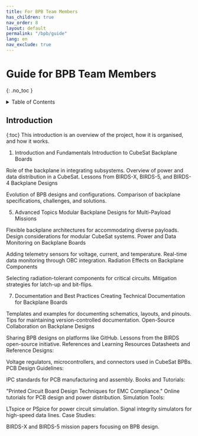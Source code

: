 ```yaml
---
title: For BPB Team Members
has_children: true
nav_order: 8
layout: default
permalink: "/bpb/guide"
lang: en
nav_exclude: true
---
```


# Guide for BPB Team Members
{: .no_toc }

<details markdown="block">
<summary>Table of Contents</summary>

- Table of Contents
{:toc}

</details>

## Introduction
{:toc}
This introduction is an overview of the project, how it is organised, and how it works.
1. Introduction and Fundamentals
Introduction to CubeSat Backplane Boards

Role of the backplane in integrating subsystems.
Overview of power and data distribution in a CubeSat.
Lessons from BIRDS-X, BIRDS-5, and BIRDS-4 Backplane Designs

Evolution of BPB designs and configurations.
Comparison of backplane specifications, challenges, and solutions.


5. Advanced Topics
Modular Backplane Designs for Multi-Payload Missions

Flexible backplane architectures for accommodating diverse payloads.
Design considerations for modular CubeSat systems.
Power and Data Monitoring on Backplane Boards

Adding telemetry sensors for voltage, current, and temperature.
Real-time data monitoring through OBC integration.
Radiation Effects on Backplane Components

Selecting radiation-tolerant components for critical circuits.
Mitigation strategies for latch-up and bit-flips.

7. Documentation and Best Practices
Creating Technical Documentation for Backplane Boards

Templates and examples for documenting schematics, layouts, and pinouts.
Tips for maintaining version-controlled documentation.
Open-Source Collaboration on Backplane Designs

Sharing BPB designs on platforms like GitHub.
Lessons from the BIRDS open-source initiative.
References and Learning Resources
Datasheets and Reference Designs:

Voltage regulators, microcontrollers, and connectors used in CubeSat BPBs.
PCB Design Guidelines:

IPC standards for PCB manufacturing and assembly.
Books and Tutorials:

"Printed Circuit Board Design Techniques for EMC Compliance."
Online tutorials for PCB design and power distribution.
Simulation Tools:

LTspice or PSpice for power circuit simulation.
Signal integrity simulators for high-speed data lines.
Case Studies:

BIRDS-X and BIRDS-5 mission papers focusing on BPB design.
